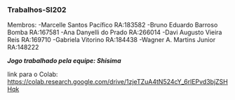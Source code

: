 ### Trabalhos-SI202

Membros:
-Marcelle Santos Pacífico          RA:183582
-Bruno Eduardo Barroso Bomba       RA:167581
-Ana Danyelli do Prado             RA:266014
-Davi Augusto Vieira Reis          RA:169710
-Gabriela Vitorino                 RA:184438
-Wagner A. Martins Junior          RA:148222

***Jogo trabalhado pela equipe: Shisima***

link para o Colab: https://colab.research.google.com/drive/1zjeTZuA4tN524cY_6rlEPvd3bjZSHHqk
